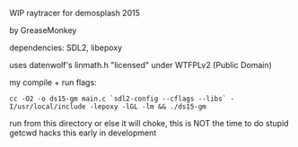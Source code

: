 WIP raytracer for demosplash 2015

by GreaseMonkey

dependencies: SDL2, libepoxy

uses datenwolf's linmath.h "licensed" under WTFPLv2 (Public Domain)

my compile + run flags:

    cc -O2 -o ds15-gm main.c `sdl2-config --cflags --libs` -I/usr/local/include -lepoxy -lGL -lm && ./ds15-gm

run from this directory or else it will choke, this is NOT the time to do stupid getcwd hacks this early in development

